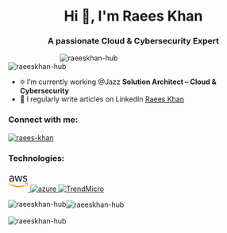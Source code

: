 <h1 align="center">Hi 👋, I'm Raees Khan</h1>
<h3 align="center">A passionate Cloud & Cybersecurity Expert</h3>

<img align="right" width="400" src="https://assets-v2.lottiefiles.com/a/f1e1a7d0-1d3d-11ee-91c5-27c399cace92/GFI1KJwTVS.gif" alt="raeeskhan-hub" />

<p align="left">
    <img src="https://komarev.com/ghpvc/?username=raeeskhan-hub&label=Profile%20views&color=0e75b6&style=flat" alt="raeeskhan-hub" />
</p>

<ul>
    <li>🔯 I’m currently working @Jazz <strong>Solution Architect – Cloud & Cybersecurity</strong></li>
    <li>📝 I regularly write articles on LinkedIn <a href="https://www.linkedin.com/in/raees-khan" target="_blank">Raees Khan</a></li>
</ul>

<h3 align="left">Connect with me:</h3>
<p align="left">
    <a href="https://linkedin.com/in/raees-khan" target="_blank">
        <img align="center" src="https://raw.githubusercontent.com/rahuldkjain/github-profile-readme-generator/master/src/images/icons/Social/linked-in-alt.svg" alt="raees-khan" height="30" width="40" />
    </a>
</p>

<h3 align="left">Technologies:</h3>
<p align="left">
    <a href="https://aws.amazon.com" target="_blank" rel="noreferrer">
        <img src="https://raw.githubusercontent.com/devicons/devicon/master/icons/amazonwebservices/amazonwebservices-original-wordmark.svg" alt="aws" width="40" height="40" />
    </a>
    <a href="https://azure.microsoft.com/en-in/" target="_blank" rel="noreferrer">
        <img src="https://www.vectorlogo.zone/logos/microsoft_azure/microsoft_azure-icon.svg" alt="azure" width="40" height="40" />
    </a>
    <a href="https://www.trendmicro.com/en_us/business.html" target="_blank" rel="noreferrer">
        <img src="https://encrypted-tbn0.gstatic.com/images?q=tbn:ANd9GcQop_dskqgvivTywdpgB85Yatu7JoTen5RPjg&s" alt="TrendMicro" width="40" height="40" />
    </a>
</p>

<p>
    <img align="left" src="https://github-readme-stats.vercel.app/api/top-langs?username=raeeskhan-hub&show_icons=true&locale=en&layout=compact" alt="raeeskhan-hub" />
</p>

<p>
    <img align="center" src="https://github-readme-stats.vercel.app/api?username=raeeskhan-hub&show_icons=true&locale=en" alt="raeeskhan-hub" />
</p>

<p>
    <img align="center" src="https://github-readme-streak-stats.herokuapp.com/?user=raeeskhan-hub&" alt="raeeskhan-hub" />
</p>

